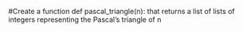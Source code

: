 #Create a function def pascal_triangle(n): that returns a list of lists of integers representing the Pascal’s triangle of n
